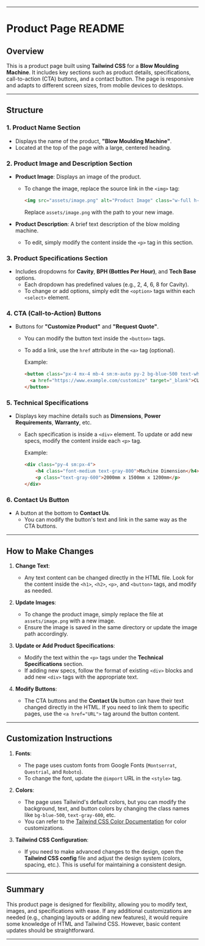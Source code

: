 
---

# Product Page README

## Overview
This is a product page built using **Tailwind CSS** for a **Blow Moulding Machine**. It includes key sections such as product details, specifications, call-to-action (CTA) buttons, and a contact button. The page is responsive and adapts to different screen sizes, from mobile devices to desktops.

---

## Structure

### 1. **Product Name Section**
- Displays the name of the product, **"Blow Moulding Machine"**.
- Located at the top of the page with a large, centered heading.

### 2. **Product Image and Description Section**
- **Product Image**: Displays an image of the product.
  - To change the image, replace the source link in the `<img>` tag:  
    ```html
    <img src="assets/image.png" alt="Product Image" class="w-full h-auto" />
    ```
    Replace `assets/image.png` with the path to your new image.
  
- **Product Description**: A brief text description of the blow molding machine.
  - To edit, simply modify the content inside the `<p>` tag in this section.

### 3. **Product Specifications Section**
- Includes dropdowns for **Cavity**, **BPH (Bottles Per Hour)**, and **Tech Base** options.
  - Each dropdown has predefined values (e.g., 2, 4, 6, 8 for Cavity).
  - To change or add options, simply edit the `<option>` tags within each `<select>` element.

### 4. **CTA (Call-to-Action) Buttons**
- Buttons for **"Customize Product"** and **"Request Quote"**.
  - You can modify the button text inside the `<button>` tags.
  - To add a link, use the `href` attribute in the `<a>` tag (optional).
  
    Example:
    ```html
    <button class="px-4 mx-4 mb-4 sm:m-auto py-2 bg-blue-500 text-white rounded-md hover:bg-blue-600 transition">
      <a href="https://www.example.com/customize" target="_blank">CUSTOMIZE PRODUCT</a>
    </button>
    ```

### 5. **Technical Specifications**
- Displays key machine details such as **Dimensions**, **Power Requirements**, **Warranty**, etc.
  - Each specification is inside a `<div>` element. To update or add new specs, modify the content inside each `<p>` tag.
  
    Example:
    ```html
    <div class="py-4 sm:px-4">
        <h4 class="font-medium text-gray-800">Machine Dimension</h4>
        <p class="text-gray-600">2000mm x 1500mm x 1200mm</p>
    </div>
    ```

### 6. **Contact Us Button**
- A button at the bottom to **Contact Us**.
  - You can modify the button's text and link in the same way as the CTA buttons.

---

## How to Make Changes

1. **Change Text**:
   - Any text content can be changed directly in the HTML file. Look for the content inside the `<h1>`, `<h2>`, `<p>`, and `<button>` tags, and modify as needed.

2. **Update Images**:
   - To change the product image, simply replace the file at `assets/image.png` with a new image.
   - Ensure the image is saved in the same directory or update the image path accordingly.

3. **Update or Add Product Specifications**:
   - Modify the text within the `<p>` tags under the **Technical Specifications** section.
   - If adding new specs, follow the format of existing `<div>` blocks and add new `<div>` tags with the appropriate text.

4. **Modify Buttons**:
   - The CTA buttons and the **Contact Us** button can have their text changed directly in the HTML. If you need to link them to specific pages, use the `<a href="URL">` tag around the button content.

---

## Customization Instructions

1. **Fonts**:
   - The page uses custom fonts from Google Fonts (`Montserrat`, `Questrial`, and `Roboto`).
   - To change the font, update the `@import` URL in the `<style>` tag.

2. **Colors**:
   - The page uses Tailwind's default colors, but you can modify the background, text, and button colors by changing the class names like `bg-blue-500`, `text-gray-600`, etc.
   - You can refer to the [Tailwind CSS Color Documentation](https://tailwindcss.com/docs/customizing-colors) for color customizations.

3. **Tailwind CSS Configuration**:
   - If you need to make advanced changes to the design, open the **Tailwind CSS config** file and adjust the design system (colors, spacing, etc.). This is useful for maintaining a consistent design.

---

## Summary
This product page is designed for flexibility, allowing you to modify text, images, and specifications with ease. If any additional customizations are needed (e.g., changing layouts or adding new features), it would require some knowledge of HTML and Tailwind CSS. However, basic content updates should be straightforward.

---

